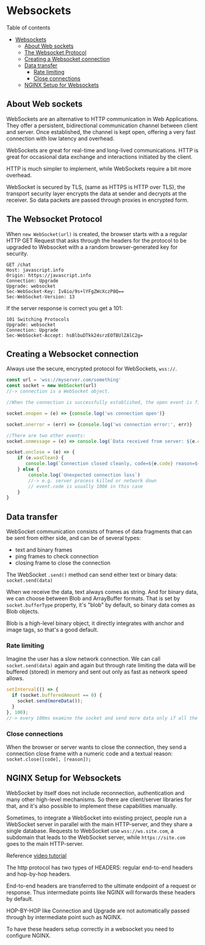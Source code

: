# Websockets
Table of contents
- [Websockets](#websockets)
	- [About Web sockets](#about-web-sockets)
	- [The Websocket Protocol](#the-websocket-protocol)
	- [Creating a Websocket connection](#creating-a-websocket-connection)
	- [Data transfer](#data-transfer)
		- [Rate limiting](#rate-limiting)
		- [Close connections](#close-connections)
	- [NGINX Setup for Websockets](#nginx-setup-for-websockets)

## About Web sockets
WebSockets are an alternative to HTTP communication in Web Applications. They offer a persistent, bidirectional communication channel between client and server. Once established, the channel is kept open, offering a very fast connection with low latency and overhead.

WebSockets are great for real-time and long-lived communications. HTTP is great for occasional data exchange and interactions initiated by the client.

HTTP is much simpler to implement, while WebSockets require a bit more overhead.

WebSocket is secured by TLS, (same as HTTPS is HTTP over TLS), the transport security layer encrypts the data at sender and decrypts at the receiver. So data packets are passed through proxies in encrypted form.

## The Websocket Protocol
When `new WebSocket(url)` is created, the browser starts with a a regular HTTP GET Request that asks through the headers for the protocol to be upgraded to Websocket with a a random browser-generated key for security.
```
GET /chat
Host: javascript.info
Origin: https://javascript.info
Connection: Upgrade
Upgrade: websocket
Sec-WebSocket-Key: Iv8io/9s+lYFgZWcXczP8Q==
Sec-WebSocket-Version: 13
```
If the server response is correct you get a 101:
```
101 Switching Protocols
Upgrade: websocket
Connection: Upgrade
Sec-WebSocket-Accept: hsBlbuDTkk24srzEOTBUlZAlC2g=
```
## Creating a Websocket connection
Always use the secure, encrypted protocol for WebSockets, `wss://`.
```Javascript
const url = 'wss://myserver.com/something'
const socket = new WebSocket(url)
//-> connection is a WebSocket object.

//When the connection is successfully established, the open event is fired.

socket.onopen = (e) => {console.log('ws connection open')}

socket.onerror = (err) => {console.log('ws connection error:', err)}

//There are two other events:
socket.onmessage = (e) => console.log(`Data received from server: ${e.data}`)

socket.onclose = (e) => {  
	if (e.wasClean) {
	   console.log(`Connection closed cleanly, code=${e.code} reason=${e.reason}`);
	} else {
		console.log(`Unexpected connection loss`)
		//-> e.g. server process killed or network down
		// event.code is usually 1006 in this case
	}
}
```
## Data transfer
WebSocket communication consists of frames of data fragments that can be sent from either side, and can be of several types:
- text and binary frames
- ping frames to check connection
- closing frame to close the connection

The WebSocket `.send()` method can send either text or binary data: `socket.send(data)`

When we receive the data, text always comes as string. And for binary data, we can choose between Blob and ArrayBuffer formats. That is set by `socket.bufferType` property, it's "blob" by default, so binary data comes as Blob objects.

Blob is a high-level binary object, it directly integrates with anchor and image tags, so that's a good default.

### Rate limiting
Imagine the user has a slow network connection. We can call `socket.send(data)` again and again but through rate limiting the data will be buffered (stored) in memory and sent out only as fast as network speed allows.
```javascript
setInterval(() => {
  if (socket.bufferedAmount == 0) {
    socket.send(moreData());
  }
}, 100);
//-> every 100ms examine the socket and send more data only if all the existing data was sent out
```
### Close connections
When the browser or server wants to close the connection, they send a connection close frame with a numeric code and a textual reason: `socket.close([code], [reason]);`

## NGINX Setup for Websockets
WebSocket by itself does not include reconnection, authentication and many other high-level mechanisms. So there are client/server libraries for that, and it's also possible to implement these capabilities manually.

Sometimes, to integrate a WebSocket into existing project, people run a WebSocket server in parallel with the main HTTP-server, and they share a single database. Requests to WebSocket use `wss://ws.site.com`, a subdomain that leads to the WebSocket server, while `https://site.com` goes to the main HTTP-server.

Reference [video tutorial](https://www.youtube.com/watch?v=zutCD7HMgwA)

The http protocol has two types of HEADERS: regular end-to-end headers and hop-by-hop headers.

End-to-end headers are transferred to the ultimate endpoint of a request or response. Thus intermediate points like NGINX will forwards these headers by default.

HOP-BY-HOP like Connection and Upgrade are not automatically passed through by intermediate point such as NGINX.

To have these headers setup correctly in a websocket you need to configure NGINX.